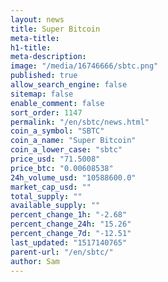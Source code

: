 ```yaml
---
layout: news
title: Super Bitcoin
meta-title: 
h1-title: 
meta-description: 
image: "/media/16746666/sbtc.png"
published: true
allow_search_engine: false
sitemap: false
enable_comment: false
sort_order: 1147
permalink: "/en/sbtc/news.html"
coin_a_symbol: "SBTC"
coin_a_name: "Super Bitcoin"
coin_a_lower_case: "sbtc"
price_usd: "71.5008"
price_btc: "0.00608538"
24h_volume_usd: "10588600.0"
market_cap_usd: ""
total_supply: ""
available_supply: ""
percent_change_1h: "-2.68"
percent_change_24h: "15.26"
percent_change_7d: "-12.51"
last_updated: "1517140765"
parent-url: "/en/sbtc/"
author: Sam
---
```


